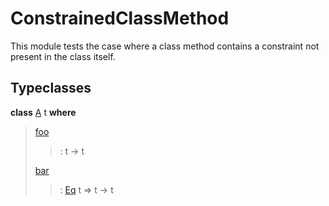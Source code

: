 # <a name="module-constrainedclassmethod-88436"></a>ConstrainedClassMethod

This module tests the case where a class method contains a constraint
not present in the class itself.

## Typeclasses

<a name="class-constrainedclassmethod-a-38747"></a>**class** [A](#class-constrainedclassmethod-a-38747) t **where**

> <a name="function-constrainedclassmethod-foo-16027"></a>[foo](#function-constrainedclassmethod-foo-16027)
>
> > : t -\> t
>
> <a name="function-constrainedclassmethod-bar-5816"></a>[bar](#function-constrainedclassmethod-bar-5816)
>
> > : [Eq](https://docs.daml.com/daml/stdlib/Prelude.html#class-ghc-classes-eq-22713) t =\> t -\> t
